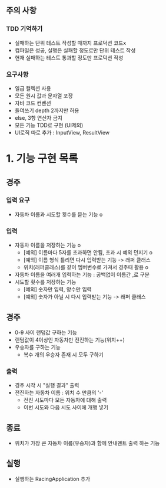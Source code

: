 ## 주의 사항
### TDD 기억하기
- 실패하는 단위 테스트 작성할 때까지 프로덕션 코드x
- 컴파일은 성공, 실행은 실패할 정도로만 단위 테스트 작성
- 현재 실패하는 테스트 통과할 정도만 프로덕션 작성
### 요구사항
- 일급 컬렉션 사용
- 모든 원시 값과 문자열 포장
- 자바 코드 컨벤션
- 들여쓰기 depth 2까지만 허용
- else, 3항 연산자 금지
- 모든 기능 TDD로 구현 (UI제외)
- UI로직 따로 추가 : InputView, ResultView


# 1. 기능 구현 목록
## 경주 
### 입력 요구
- 자동차 이름과 시도할 횟수를 묻는 기능 o
### 입력
- 자동차 이름을 저장하는 기능 o
  - [예외] 이름마다 5자를 초과하면 안됨, 초과 시 예외 던지기 o
  - [예외] 이름 형식 틀리면 다시 입력받는 기능 -> 래퍼 클래스
  - 위치(래퍼클래스)를 같이 멤버변수로 가져서 경주때 활용 o
- 자동차 이름을 여러개 입력하는 기능 : 공백없이 이름간 ,로 구분
- 시도할 횟수를 저장하는 기능
  - [예외] 숫자만 입력, 양수만 입력
  - [예외] 숫자가 아닐 시 다시 입력받는 기능 -> 래퍼 클래스
## 경주
- 0-9 사이 랜덤값 구하는 기능
- 랜덤값이 4이상인 자동차만 전진하는 기능(위치++)
- 우승자를 구하는 기능
  - 복수 개의 우승자 존재 시 모두 구하기
### 출력
- 경주 시작 시 "실행 결과" 출력
- 전진하는 자동차 이름 : 위치 수 만큼의 '-'
  - 전진 시도마다 모든 자동차에 대해 출력
  - 이번 시도와 다음 시도 사이에 개행 넣기

## 종료
- 위치가 가장 큰 자동차 이름(우승자)과 함께 안내멘트 출력 하는 기능

## 실행
- 실행하는 RacingApplication 추가